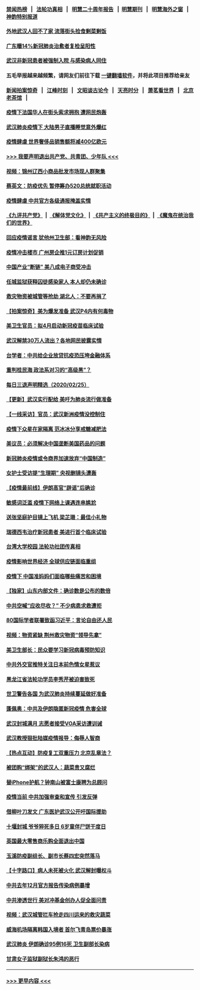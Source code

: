 #### [禁闻热榜](热点新闻.md?=0)  &nbsp;&nbsp;|&nbsp;&nbsp; [法轮功真相](https://github.com/gfw-breaker/truth/blob/master/README.md?=0) &nbsp;&nbsp;|&nbsp;&nbsp; [明慧二十周年报告](https://github.com/gfw-breaker/mh-reports/blob/master/README.md?=0) &nbsp;&nbsp;|&nbsp;&nbsp;[明慧期刊](https://github.com/gfw-breaker/mh-qikan) &nbsp;&nbsp;|&nbsp;&nbsp; [明慧海外之窗](https://github.com/gfw-breaker/mh-news/blob/master/README.md?=0) &nbsp;&nbsp;|&nbsp;&nbsp; [神韵特别报道](https://github.com/gfw-breaker/mh-news/blob/master/shenyun.md?=0)
#### [外地武汉人回不了家 流落街头捡食剩菜剩饭](../pages/nsc413/n11897400.md?t=02262131) 
#### [广东曝14%新冠肺炎治愈者复检呈阳性](../pages/nsc413/n11896982.md?t=02262131) 
#### [武汉非新冠患者被强制入院 与感染病人同住](../pages/nsc413/n11896414.md?t=02262131) 
#### 五毛举报越来越频繁，请网友们前往下载 [一键翻墙软件](https://github.com/gfw-breaker/ssr-accounts)，并将此项目推荐给亲友
#### [新闻拍案惊奇](https://github.com/gfw-breaker/banned-news/blob/master/pages/link4.md) &nbsp;&nbsp;|&nbsp;&nbsp; [江峰时刻](https://github.com/gfw-breaker/banned-news/blob/master/pages/link4.md) &nbsp;&nbsp;|&nbsp;&nbsp; [文昭谈古论今](https://github.com/gfw-breaker/banned-news/blob/master/pages/link4.md) &nbsp;&nbsp;|&nbsp;&nbsp; [天亮时分](https://github.com/gfw-breaker/banned-news/blob/master/pages/link4.md) &nbsp;&nbsp;|&nbsp;&nbsp; [萧茗看世界](https://github.com/gfw-breaker/banned-news/blob/master/pages/link4.md) &nbsp;&nbsp;|&nbsp;&nbsp; [北京老茶馆](https://github.com/gfw-breaker/banned-news/blob/master/pages/link4.md) &nbsp;&nbsp;|&nbsp;&nbsp; 
#### [疫情下法国华人在街头索求拥抱 遭网民炮轰](../pages/nsc413/n11897016.md?t=02262131) 
#### [武汉肺炎疫情下 大陆男子直播睡觉意外爆红](../pages/nsc413/n11896806.md?t=02262131) 
#### [疫情肆虐 世界奢侈品销售额将减400亿欧元](../pages/nsc413/n11896893.md?t=02262131) 
#### [>>> 我要声明退出共产党、共青团、少年队 <<<](https://github.com/begood0513/goodnews/blob/master/quit/letter.md) 
#### [视频：锦州辽西小商品批发市场现人群聚集](../pages/nsc413/n11896426.md?t=02262131) 
#### [蔡英文：防疫优先 暂停筹办520总统就职活动](../pages/nsc413/n11896828.md?t=02262131) 
#### [疫情肆虐 中共官方各级通报掩盖实情](../pages/nsc413/n11882625.md?t=02262131) 
#### [《九评共产党》](https://github.com/begood0513/9ping.md/blob/master/README.md) &nbsp;|&nbsp; [《解体党文化》](../../../../jtdwh.md/blob/master/README.md)  &nbsp;|&nbsp; [《共产主义的终极目的》](../../../../gczydzjmd.md/blob/master/README.md) &nbsp;|&nbsp; [《魔鬼在统治我们的世界》](../../../../mgztzwmdsj.md/blob/master/README.md) 
#### [回应疫情谣言 犹他州卫生部：看神韵无风险](../pages/nsc413/n11896078.md?t=02262131) 
#### [疫情冲击楼市 广州房企推1元订房计划促销](../pages/nsc413/n11896386.md?t=02262131) 
#### [中国产业“断链” 美八成电子商受冲击](../pages/nsc413/n11896736.md?t=02262131) 
#### [任城监狱获释囚徒感染家人 本人却仍未确诊](../pages/nsc413/n11896610.md?t=02262131) 
#### [救灾物资被城管等抢劫 湖北人：不要再捐了](../pages/nsc413/n11896439.md?t=02262131) 
#### [【拍案惊奇】美为爆发准备 武汉P4内有何毒物](../pages/nsc413/n11896446.md?t=02262131) 
#### [美卫生官员：拟4月启动新冠疫苗临床试验](../pages/nsc413/n11896357.md?t=02262131) 
#### [武汉解禁30万人流出？各地网民披露实情](../pages/nsc413/n11896338.md?t=02262131) 
#### [台学者：中共给企业放贷抗疫恐压垮金融体系](../pages/nsc413/n11896041.md?t=02262131) 
#### [重判桂民海 政法系对习的“高级黑”？](../pages/nsc413/n11896246.md?t=02262131) 
#### [每日三退声明精选（2020/02/25）](../pages/nsc413/n11896300.md?t=02262131) 
#### [【更新】武汉实行配给 美吁为肺炎流行做准备](../pages/nsc413/n11890652.md?t=02262131) 
#### [【一线采访】官员：武汉新洲疫情没控制住](../pages/nsc413/n11895870.md?t=02262131) 
#### [疫情下众星在家隔离 范冰冰分享戒糖减肥法](../pages/nsc413/n11896115.md?t=02262131) 
#### [美议员：必须解决中国垄断美国药品的问题](../pages/nsc413/n11895991.md?t=02262131) 
#### [新冠肺炎疫情或令商界加速放弃“中国制造”](../pages/nsc413/n11895835.md?t=02262131) 
#### [女护士受访提“生理期” 央视删镜头遭轰](../pages/nsc413/n11895768.md?t=02262131) 
#### [【疫情最前线】伊朗高官“辟谣”后确诊](../pages/nsc413/n11895902.md?t=02262131) 
#### [敏感词泛滥 疫情下网络上课遇连串尴尬](../pages/nsc413/n11895793.md?t=02262131) 
#### [送张坚庭护目镜上飞机 梁芷珊：最佳小礼物](../pages/nsc413/n11895723.md?t=02262131) 
#### [瑞德西韦治疗新冠患者 美进行首个临床试验](../pages/nsc413/n11895845.md?t=02262131) 
#### [台湾大学校园 法轮功社团传真相](../pages/nsc413/n11895392.md?t=02262131) 
#### [疫情影响世界经济 全球供应链面临重组](../pages/nsc413/n11895634.md?t=02262131) 
#### [疫情下 中国准妈妈们面临哪些痛苦和困境](../pages/nsc413/n11895683.md?t=02262131) 
#### [【独家】山东内部文件：确诊数是公布的数倍](../pages/nsc413/n11891016.md?t=02262131) 
#### [中共空喊“应收尽收？” 不少病患求救遭拒](../pages/nsc413/n11895431.md?t=02262131) 
#### [80国际学者联署致函习近平：言论自由还人民](../pages/nsc413/n11895601.md?t=02262131) 
#### [视频：物资紧缺 荆州救灾物资“领导先拿”](../pages/nsc413/n11895433.md?t=02262131) 
#### [美卫生部长：民众要学习新冠病毒预防知识](../pages/nsc413/n11895308.md?t=02262131) 
#### [中共外交官推特关注日本前色情女星惹议](../pages/nsc413/n11895424.md?t=02262131) 
#### [黑龙江省法轮功学员李秀芹被迫害致死](../pages/nsc413/n11894617.md?t=02262131) 
#### [世卫警告各国 为武汉肺炎持续蔓延做好准备](../pages/nsc413/n11895336.md?t=02262131) 
#### [蓬佩奥：中共及伊朗隐匿新冠疫情 危害全球](../pages/nsc413/n11895492.md?t=02262131) 
#### [武汉封城满月 志愿者接受VOA采访遭训诫](../pages/nsc413/n11895282.md?t=02262131) 
#### [武汉教授狠批陆媒疫情报导：侮辱人智商](../pages/nsc413/n11895214.md?t=02262131) 
#### [【热点互动】防疫复工双重压力 北京乱章法？](../pages/nsc413/n11895423.md?t=02262131) 
#### [被团购“绑架”的武汉人：蔬菜贵又腐烂](../pages/nsc413/n11895316.md?t=02262131) 
#### [替iPhone护航？钟南山被富士康聘为总顾问](../pages/nsc413/n11895366.md?t=02262131) 
#### [疫情当前 中共加强审查和宣传 引发反弹](../pages/nsc413/n11895345.md?t=02262131) 
#### [借柳叶刀发文 广东医护武汉公开吁国际援助](../pages/nsc413/n11895199.md?t=02262131) 
#### [十堰封城 爷爷猝死多日 6岁童伴尸饼干度日](../pages/nsc413/n11895217.md?t=02262131) 
#### [英国最大零售商乐购全面退出中国](../pages/nsc413/n11895230.md?t=02262131) 
#### [玉溪防疫副组长、副市长蔡四宏突然落马](../pages/nsc413/n11895172.md?t=02262131) 
#### [【十字路口】病人未死被火化 武汉解封曝权斗](../pages/nsc413/n11893784.md?t=02262131) 
#### [中共去年12月官方报告传染病例暴增](../pages/nsc413/n11893522.md?t=02262131) 
#### [中共渗透世行 美对冲基金创办人促全面问责](../pages/nsc413/n11894995.md?t=02262131) 
#### [视频：武汉城管拦车抢走四川运来的救灾蔬菜](../pages/nsc413/n11894684.md?t=02262131) 
#### [威海机场隔离韩国入境者 首尔飞青岛票价暴涨](../pages/nsc413/n11894438.md?t=02262131) 
#### [武汉肺炎 伊朗确诊95例16死 卫生副部长染病](../pages/nsc413/n11894906.md?t=02262131) 
#### [甘肃女子监狱副狱长朱鸿的恶行](../pages/nsc413/n11892230.md?t=02262131) 

----
#### [ >>> 更早内容 <<< ](../indexes/nsc413-earlier.md)
